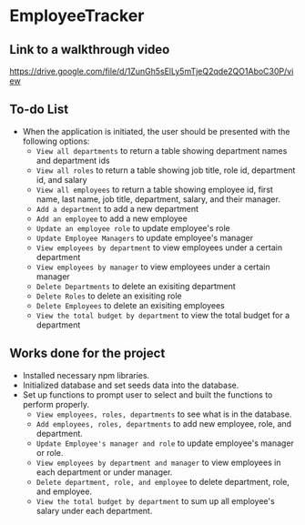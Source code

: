 # EmployeeTracker

## Link to a walkthrough video
https://drive.google.com/file/d/1ZunGh5sElLy5mTjeQ2qde2QO1AboC30P/view

## To-do List
- When the application is initiated, the user should be presented with the following options:
    - `View all departments` to return a table showing department names and department ids
    - `View all roles` to return a table showing job title, role id, department id, and salary
    - `View all employees` to return a table showing employee id, first name, last name, job title, department, salary, and their manager.
    - `Add a department` to add a new department
    - `Add an employee` to add a new employee
    - `Update an employee role` to update employee's role
    - `Update Employee Managers` to update employee's manager
    - `View employees by department` to view employees under a certain department
    - `View employees by manager` to view employees under a certain manager
    - `Delete Departments` to delete an exisiting department
    - `Delete Roles` to delete an exisiting role
    - `Delete Employees` to delete an exisiting employees
    - `View the total budget by department` to view the total budget for a department

## Works done for the project
- Installed necessary npm libraries.
- Initialized database and set seeds data into the database.
- Set up functions to prompt user to select and built the functions to perform properly.
    - `View employees, roles, departments` to see what is in the database.
    - `Add employees, roles, departments` to add new employee, role, and department.
    - `Update Employee's manager and role` to update employee's manager or role.
    - `View employees by department and manager` to view employees in each department or under manager.
    - `Delete department, role, and employee` to delete department, role, and employee.
    - `View the total budget by department` to sum up all employee's salary under each department.